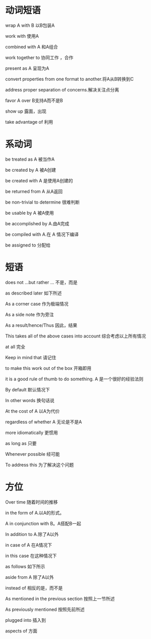 # 动词短语

wrap  A  with  B  以B包装A

work with  使用A

combined  with A   和A组合

work together to 协同工作 ，合作

present as A  呈现为A

convert properties from one format to another.将A从B转换到C

 address proper separation of concerns.解决关注点分离

favor  A  over B支持A而不是B

 show up 露面，出现

take advantage of 利用

# 系动词

be treated as A  被当作A

be created by A 被A创建

be created with A 是使用A创建的

be returned from A  从A返回

be non-trivial to determine 很难判断

be usable by A  被A使用

be accomplished  by A.由A完成

be compiled with A.在 A  情况下编译

be assigned to 分配给



# 短语

does not  ...but rather ... 不是，而是

as described later  如下所述

As a corner case 作为极端情况

As a side note 作为旁注

As a result/hence/Thus 因此，结果

This takes all of the above cases into account  综合考虑以上所有情况

 at all 完全

Keep in mind that 请记住

to make this work out of the box 开箱即用

it is a good rule of thumb to do something. A 是一个很好的经验法则

By default 默认情况下

In other words 换句话说

At the cost of A  以A为代价

 regardless of whether A  无论是不是A

more idiomatically 更惯用

as long as 只要

Whenever possible 经可能

To address this 为了解决这个问题



# 方位

Over time 随着时间的推移

 in the form of A.以A的形式。

A in conjunction with B。A搭配B一起

In addition to  A.除了A以外

in case of A 在A情况下

in this case 在这种情况下

as follows 如下所示

aside from A 除了A以外

 instead of 相反的是，而不是

As mentioned in the previous section 按照上一节所述

As previously mentioned 按照先前所述

plugged into 插入到

aspects of  方面


